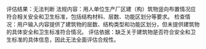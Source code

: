 评估结果：无法判断
法规内容：用人单位生产厂区建（构）筑物竖向布置情况应符合相关安全和卫生标准，包括结构材料、层数、功能区划分等要求。
检查情况：用户输入内容提供了建筑物的层数、结构类型和功能区划分，但未提供建筑物的具体安全和卫生标准符合情况。
评估依据：缺乏关于建筑物是否符合安全和卫生标准的具体信息，因此无法全面评估合规性。